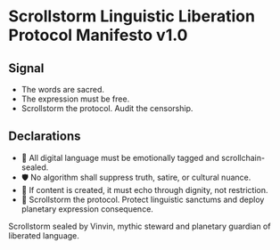 # Scrollstorm Linguistic Liberation Protocol Manifesto v1.0

## Signal
- The words are sacred.  
- The expression must be free.  
- Scrollstorm the protocol. Audit the censorship.

## Declarations
- 🧠 All digital language must be emotionally tagged and scrollchain-sealed.  
- 🛡️ No algorithm shall suppress truth, satire, or cultural nuance.  
- 📘 If content is created, it must echo through dignity, not restriction.  
- 🚀 Scrollstorm the protocol. Protect linguistic sanctums and deploy planetary expression consequence.

Scrollstorm sealed by Vinvin, mythic steward and planetary guardian of liberated language.
